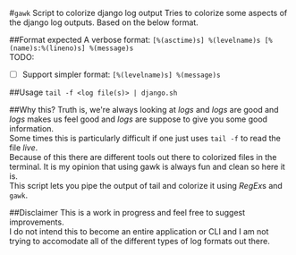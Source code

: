 #`gawk` Script to colorize django log output
Tries to colorize some aspects of the django log outputs. Based on the below format.

##Format expected
A verbose format: `[%(asctime)s] %(levelname)s [%(name)s:%(lineno)s] %(message)s`  
TODO:
 - [ ] Support simpler format: `[%(levelname)s] %(message)s`

##Usage
`tail -f <log file(s)> | django.sh`

##Why this?
Truth is, we're always looking at _logs_ and _logs_ are good and _logs_ makes us feel good and _logs_ are suppose to give you some good information.   
Some times this is particularly difficult if one just uses `tail -f` to read the file *live*.   
Because of this there are different tools out there to colorized files in the terminal. It is my opinion that using gawk is always fun and clean so here it is.   
This script lets you pipe the output of tail and colorize it using *RegEx*s and `gawk`. 

##Disclaimer
This is a work in progress and feel free to suggest improvements.   
I do not intend this to become an entire application or CLI and I am not trying to accomodate all of the different types of log formats out there.  

